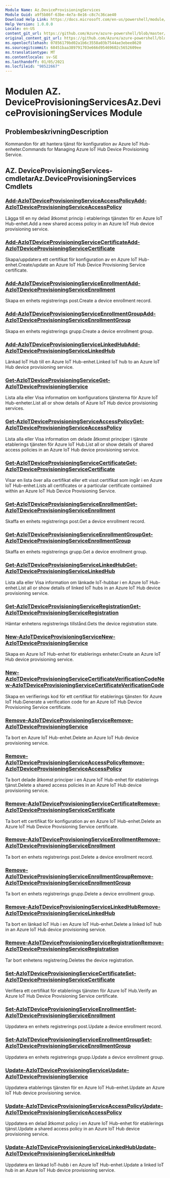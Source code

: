 ```yaml
---
Module Name: Az.DeviceProvisioningServices
Module Guid: a9f5b86f-63be-4e7a-8e16-c8c7c36cae40
Download Help Link: https://docs.microsoft.com/en-us/powershell/module/az.deviceprovisioningservices
Help Version: 1.0.0.0
Locale: en-US
content_git_url: https://github.com/Azure/azure-powershell/blob/master/src/DeviceProvisioningServices/DeviceProvisioningServices/help/Az.DeviceProvisioningServices.md
original_content_git_url: https://github.com/Azure/azure-powershell/blob/master/src/DeviceProvisioningServices/DeviceProvisioningServices/help/Az.DeviceProvisioningServices.md
ms.openlocfilehash: 07856179bd02a1b6c3558a03b7544ae3ebee8620
ms.sourcegitcommit: 68451baa389791703e666d95469602c5652609ee
ms.translationtype: MT
ms.contentlocale: sv-SE
ms.lasthandoff: 01/05/2021
ms.locfileid: "98522667"
---
```

# <span data-ttu-id="83482-101">Modulen AZ. DeviceProvisioningServices</span><span class="sxs-lookup"><span data-stu-id="83482-101">Az.DeviceProvisioningServices Module</span></span>
## <span data-ttu-id="83482-102">Problembeskrivning</span><span class="sxs-lookup"><span data-stu-id="83482-102">Description</span></span>
<span data-ttu-id="83482-103">Kommandon för att hantera tjänst för konfiguration av Azure IoT Hub-enheter.</span><span class="sxs-lookup"><span data-stu-id="83482-103">Commands for Managing Azure IoT Hub Device Provisioning Service.</span></span>

## <span data-ttu-id="83482-104">AZ. DeviceProvisioningServices-cmdletar</span><span class="sxs-lookup"><span data-stu-id="83482-104">Az.DeviceProvisioningServices Cmdlets</span></span>
### [<span data-ttu-id="83482-105">Add-AzIoTDeviceProvisioningServiceAccessPolicy</span><span class="sxs-lookup"><span data-stu-id="83482-105">Add-AzIoTDeviceProvisioningServiceAccessPolicy</span></span>](Add-AzIoTDeviceProvisioningServiceAccessPolicy.md)
<span data-ttu-id="83482-106">Lägga till en ny delad åtkomst princip i etablerings tjänsten för en Azure IoT Hub-enhet.</span><span class="sxs-lookup"><span data-stu-id="83482-106">Add a new shared access policy in an Azure IoT Hub device provisioning service.</span></span>

### [<span data-ttu-id="83482-107">Add-AzIoTDeviceProvisioningServiceCertificate</span><span class="sxs-lookup"><span data-stu-id="83482-107">Add-AzIoTDeviceProvisioningServiceCertificate</span></span>](Add-AzIoTDeviceProvisioningServiceCertificate.md)
<span data-ttu-id="83482-108">Skapa/uppdatera ett certifikat för konfiguration av en Azure IoT Hub-enhet.</span><span class="sxs-lookup"><span data-stu-id="83482-108">Create/update an Azure IoT Hub Device Provisioning Service certificate.</span></span>

### [<span data-ttu-id="83482-109">Add-AzIoTDeviceProvisioningServiceEnrollment</span><span class="sxs-lookup"><span data-stu-id="83482-109">Add-AzIoTDeviceProvisioningServiceEnrollment</span></span>](Add-AzIoTDeviceProvisioningServiceEnrollment.md)
<span data-ttu-id="83482-110">Skapa en enhets registrerings post.</span><span class="sxs-lookup"><span data-stu-id="83482-110">Create a device enrollment record.</span></span>

### [<span data-ttu-id="83482-111">Add-AzIoTDeviceProvisioningServiceEnrollmentGroup</span><span class="sxs-lookup"><span data-stu-id="83482-111">Add-AzIoTDeviceProvisioningServiceEnrollmentGroup</span></span>](Add-AzIoTDeviceProvisioningServiceEnrollmentGroup.md)
<span data-ttu-id="83482-112">Skapa en enhets registrerings grupp.</span><span class="sxs-lookup"><span data-stu-id="83482-112">Create a device enrollment group.</span></span>

### [<span data-ttu-id="83482-113">Add-AzIoTDeviceProvisioningServiceLinkedHub</span><span class="sxs-lookup"><span data-stu-id="83482-113">Add-AzIoTDeviceProvisioningServiceLinkedHub</span></span>](Add-AzIoTDeviceProvisioningServiceLinkedHub.md)
<span data-ttu-id="83482-114">Länkad IoT Hub till en Azure IoT Hub-enhet.</span><span class="sxs-lookup"><span data-stu-id="83482-114">Linked IoT hub to an Azure IoT Hub device provisioning service.</span></span>

### [<span data-ttu-id="83482-115">Get-AzIoTDeviceProvisioningService</span><span class="sxs-lookup"><span data-stu-id="83482-115">Get-AzIoTDeviceProvisioningService</span></span>](Get-AzIoTDeviceProvisioningService.md)
<span data-ttu-id="83482-116">Lista alla eller Visa information om konfigurations tjänsterna för Azure IoT Hub-enheter.</span><span class="sxs-lookup"><span data-stu-id="83482-116">List all or show details of Azure IoT Hub device provisioning services.</span></span>

### [<span data-ttu-id="83482-117">Get-AzIoTDeviceProvisioningServiceAccessPolicy</span><span class="sxs-lookup"><span data-stu-id="83482-117">Get-AzIoTDeviceProvisioningServiceAccessPolicy</span></span>](Get-AzIoTDeviceProvisioningServiceAccessPolicy.md)
<span data-ttu-id="83482-118">Lista alla eller Visa information om delade åtkomst principer i tjänste etablerings tjänsten för Azure IoT Hub.</span><span class="sxs-lookup"><span data-stu-id="83482-118">List all or show details of shared access policies in an Azure IoT Hub device provisioning service.</span></span>

### [<span data-ttu-id="83482-119">Get-AzIoTDeviceProvisioningServiceCertificate</span><span class="sxs-lookup"><span data-stu-id="83482-119">Get-AzIoTDeviceProvisioningServiceCertificate</span></span>](Get-AzIoTDeviceProvisioningServiceCertificate.md)
<span data-ttu-id="83482-120">Visar en lista över alla certifikat eller ett visst certifikat som ingår i en Azure IoT Hub-enhet.</span><span class="sxs-lookup"><span data-stu-id="83482-120">Lists all certificates or a particular certificate contained within an Azure IoT Hub Device Provisioning Service.</span></span>

### [<span data-ttu-id="83482-121">Get-AzIoTDeviceProvisioningServiceEnrollment</span><span class="sxs-lookup"><span data-stu-id="83482-121">Get-AzIoTDeviceProvisioningServiceEnrollment</span></span>](Get-AzIoTDeviceProvisioningServiceEnrollment.md)
<span data-ttu-id="83482-122">Skaffa en enhets registrerings post.</span><span class="sxs-lookup"><span data-stu-id="83482-122">Get a device enrollment record.</span></span>

### [<span data-ttu-id="83482-123">Get-AzIoTDeviceProvisioningServiceEnrollmentGroup</span><span class="sxs-lookup"><span data-stu-id="83482-123">Get-AzIoTDeviceProvisioningServiceEnrollmentGroup</span></span>](Get-AzIoTDeviceProvisioningServiceEnrollmentGroup.md)
<span data-ttu-id="83482-124">Skaffa en enhets registrerings grupp.</span><span class="sxs-lookup"><span data-stu-id="83482-124">Get a device enrollment group.</span></span>

### [<span data-ttu-id="83482-125">Get-AzIoTDeviceProvisioningServiceLinkedHub</span><span class="sxs-lookup"><span data-stu-id="83482-125">Get-AzIoTDeviceProvisioningServiceLinkedHub</span></span>](Get-AzIoTDeviceProvisioningServiceLinkedHub.md)
<span data-ttu-id="83482-126">Lista alla eller Visa information om länkade IoT-hubbar i en Azure IoT Hub-enhet.</span><span class="sxs-lookup"><span data-stu-id="83482-126">List all or show details of linked IoT hubs in an Azure IoT Hub device provisioning service.</span></span>

### [<span data-ttu-id="83482-127">Get-AzIoTDeviceProvisioningServiceRegistration</span><span class="sxs-lookup"><span data-stu-id="83482-127">Get-AzIoTDeviceProvisioningServiceRegistration</span></span>](Get-AzIoTDeviceProvisioningServiceRegistration.md)
<span data-ttu-id="83482-128">Hämtar enhetens registrerings tillstånd.</span><span class="sxs-lookup"><span data-stu-id="83482-128">Gets the device registration state.</span></span>

### [<span data-ttu-id="83482-129">New-AzIoTDeviceProvisioningService</span><span class="sxs-lookup"><span data-stu-id="83482-129">New-AzIoTDeviceProvisioningService</span></span>](New-AzIoTDeviceProvisioningService.md)
<span data-ttu-id="83482-130">Skapa en Azure IoT Hub-enhet för etablerings enheter.</span><span class="sxs-lookup"><span data-stu-id="83482-130">Create an Azure IoT Hub device provisioning service.</span></span>

### [<span data-ttu-id="83482-131">New-AzIoTDeviceProvisioningServiceCertificateVerificationCode</span><span class="sxs-lookup"><span data-stu-id="83482-131">New-AzIoTDeviceProvisioningServiceCertificateVerificationCode</span></span>](New-AzIoTDeviceProvisioningServiceCertificateVerificationCode.md)
<span data-ttu-id="83482-132">Skapa en verifierings kod för ett certifikat för etablerings tjänsten för Azure IoT Hub.</span><span class="sxs-lookup"><span data-stu-id="83482-132">Generate a verification code for an Azure IoT Hub Device Provisioning Service certificate.</span></span>

### [<span data-ttu-id="83482-133">Remove-AzIoTDeviceProvisioningService</span><span class="sxs-lookup"><span data-stu-id="83482-133">Remove-AzIoTDeviceProvisioningService</span></span>](Remove-AzIoTDeviceProvisioningService.md)
<span data-ttu-id="83482-134">Ta bort en Azure IoT Hub-enhet.</span><span class="sxs-lookup"><span data-stu-id="83482-134">Delete an Azure IoT Hub device provisioning service.</span></span>

### [<span data-ttu-id="83482-135">Remove-AzIoTDeviceProvisioningServiceAccessPolicy</span><span class="sxs-lookup"><span data-stu-id="83482-135">Remove-AzIoTDeviceProvisioningServiceAccessPolicy</span></span>](Remove-AzIoTDeviceProvisioningServiceAccessPolicy.md)
<span data-ttu-id="83482-136">Ta bort delade åtkomst principer i en Azure IoT Hub-enhet för etablerings tjänst.</span><span class="sxs-lookup"><span data-stu-id="83482-136">Delete a shared access policies in an Azure IoT Hub device provisioning service.</span></span>

### [<span data-ttu-id="83482-137">Remove-AzIoTDeviceProvisioningServiceCertificate</span><span class="sxs-lookup"><span data-stu-id="83482-137">Remove-AzIoTDeviceProvisioningServiceCertificate</span></span>](Remove-AzIoTDeviceProvisioningServiceCertificate.md)
<span data-ttu-id="83482-138">Ta bort ett certifikat för konfiguration av en Azure IoT Hub-enhet.</span><span class="sxs-lookup"><span data-stu-id="83482-138">Delete an Azure IoT Hub Device Provisioning Service certificate.</span></span>

### [<span data-ttu-id="83482-139">Remove-AzIoTDeviceProvisioningServiceEnrollment</span><span class="sxs-lookup"><span data-stu-id="83482-139">Remove-AzIoTDeviceProvisioningServiceEnrollment</span></span>](Remove-AzIoTDeviceProvisioningServiceEnrollment.md)
<span data-ttu-id="83482-140">Ta bort en enhets registrerings post.</span><span class="sxs-lookup"><span data-stu-id="83482-140">Delete a device enrollment record.</span></span>

### [<span data-ttu-id="83482-141">Remove-AzIoTDeviceProvisioningServiceEnrollmentGroup</span><span class="sxs-lookup"><span data-stu-id="83482-141">Remove-AzIoTDeviceProvisioningServiceEnrollmentGroup</span></span>](Remove-AzIoTDeviceProvisioningServiceEnrollmentGroup.md)
<span data-ttu-id="83482-142">Ta bort en enhets registrerings grupp.</span><span class="sxs-lookup"><span data-stu-id="83482-142">Delete a device enrollment group.</span></span>

### [<span data-ttu-id="83482-143">Remove-AzIoTDeviceProvisioningServiceLinkedHub</span><span class="sxs-lookup"><span data-stu-id="83482-143">Remove-AzIoTDeviceProvisioningServiceLinkedHub</span></span>](Remove-AzIoTDeviceProvisioningServiceLinkedHub.md)
<span data-ttu-id="83482-144">Ta bort en länkad IoT Hub i en Azure IoT Hub-enhet.</span><span class="sxs-lookup"><span data-stu-id="83482-144">Delete a linked IoT hub in an Azure IoT Hub device provisioning service.</span></span>

### [<span data-ttu-id="83482-145">Remove-AzIoTDeviceProvisioningServiceRegistration</span><span class="sxs-lookup"><span data-stu-id="83482-145">Remove-AzIoTDeviceProvisioningServiceRegistration</span></span>](Remove-AzIoTDeviceProvisioningServiceRegistration.md)
<span data-ttu-id="83482-146">Tar bort enhetens registrering.</span><span class="sxs-lookup"><span data-stu-id="83482-146">Deletes the device registration.</span></span>

### [<span data-ttu-id="83482-147">Set-AzIoTDeviceProvisioningServiceCertificate</span><span class="sxs-lookup"><span data-stu-id="83482-147">Set-AzIoTDeviceProvisioningServiceCertificate</span></span>](Set-AzIoTDeviceProvisioningServiceCertificate.md)
<span data-ttu-id="83482-148">Verifiera ett certifikat för etablerings tjänsten för Azure IoT Hub.</span><span class="sxs-lookup"><span data-stu-id="83482-148">Verify an Azure IoT Hub Device Provisioning Service certificate.</span></span>

### [<span data-ttu-id="83482-149">Set-AzIoTDeviceProvisioningServiceEnrollment</span><span class="sxs-lookup"><span data-stu-id="83482-149">Set-AzIoTDeviceProvisioningServiceEnrollment</span></span>](Set-AzIoTDeviceProvisioningServiceEnrollment.md)
<span data-ttu-id="83482-150">Uppdatera en enhets registrerings post.</span><span class="sxs-lookup"><span data-stu-id="83482-150">Update a device enrollment record.</span></span>

### [<span data-ttu-id="83482-151">Set-AzIoTDeviceProvisioningServiceEnrollmentGroup</span><span class="sxs-lookup"><span data-stu-id="83482-151">Set-AzIoTDeviceProvisioningServiceEnrollmentGroup</span></span>](Set-AzIoTDeviceProvisioningServiceEnrollmentGroup.md)
<span data-ttu-id="83482-152">Uppdatera en enhets registrerings grupp.</span><span class="sxs-lookup"><span data-stu-id="83482-152">Update a device enrollment group.</span></span>

### [<span data-ttu-id="83482-153">Update-AzIoTDeviceProvisioningService</span><span class="sxs-lookup"><span data-stu-id="83482-153">Update-AzIoTDeviceProvisioningService</span></span>](Update-AzIoTDeviceProvisioningService.md)
<span data-ttu-id="83482-154">Uppdatera etablerings tjänsten för en Azure IoT Hub-enhet.</span><span class="sxs-lookup"><span data-stu-id="83482-154">Update an Azure IoT Hub device provisioning service.</span></span>

### [<span data-ttu-id="83482-155">Update-AzIoTDeviceProvisioningServiceAccessPolicy</span><span class="sxs-lookup"><span data-stu-id="83482-155">Update-AzIoTDeviceProvisioningServiceAccessPolicy</span></span>](Update-AzIoTDeviceProvisioningServiceAccessPolicy.md)
<span data-ttu-id="83482-156">Uppdatera en delad åtkomst policy i en Azure IoT Hub-enhet för etablerings tjänst.</span><span class="sxs-lookup"><span data-stu-id="83482-156">Update a shared access policy in an Azure IoT Hub device provisioning service.</span></span>

### [<span data-ttu-id="83482-157">Update-AzIoTDeviceProvisioningServiceLinkedHub</span><span class="sxs-lookup"><span data-stu-id="83482-157">Update-AzIoTDeviceProvisioningServiceLinkedHub</span></span>](Update-AzIoTDeviceProvisioningServiceLinkedHub.md)
<span data-ttu-id="83482-158">Uppdatera en länkad IoT-hubb i en Azure IoT Hub-enhet.</span><span class="sxs-lookup"><span data-stu-id="83482-158">Update a linked IoT hub in an Azure IoT Hub device provisioning service.</span></span>

